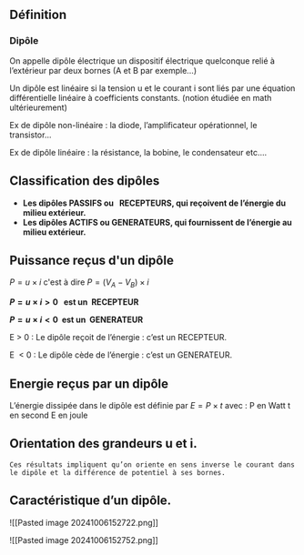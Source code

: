 ## Définition

### Dipôle
On appelle dipôle électrique un dispositif électrique quelconque relié à l’extérieur par deux bornes (A et B par exemple…)

Un dipôle est linéaire si la tension u et le courant i sont liés par une équation différentielle linéaire à coefficients constants. (notion étudiée en math ultérieurement)

Ex de dipôle non-linéaire : la diode, l’amplificateur opérationnel, le transistor…

Ex de dipôle linéaire : la résistance, la bobine, le condensateur etc….

## Classification des dipôles

- **Les dipôles PASSIFS ou   RECEPTEURS, qui reçoivent de l’énergie du milieu extérieur.**
- **Les dipôles ACTIFS ou GENERATEURS, qui fournissent de l’énergie au milieu extérieur.**

## Puissance reçus d'un dipôle

$P=u × i$   c'est à dire  $P= (V_A-V_B )×i$

**$P=u × i >0$   est un  RECEPTEUR**

**$P=u × i<0$  est un  GENERATEUR**

E > 0 : Le dipôle reçoit de l’énergie : c’est un RECEPTEUR.

E  < 0 : Le dipôle cède de l’énergie : c’est un GENERATEUR.

## Energie reçus par un dipôle

L’énergie dissipée dans le dipôle est définie par $E=P×t$
avec :
P en Watt
t en second
E en joule

## Orientation des grandeurs u et i.

```ad-important
Ces résultats impliquent qu’on oriente en sens inverse le courant dans le dipôle et la différence de potentiel à ses bornes.
```

## Caractéristique d’un dipôle.

![[Pasted image 20241006152722.png]]


![[Pasted image 20241006152752.png]]
